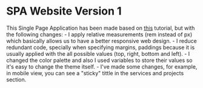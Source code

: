 # SPA Website Version 1

This Single Page Application has been made based on [this](https://youtu.be/OFKBep95lb4?si=P7r2k4GczjP8byiF)
tutorial, but with the following changes:
    - I apply relative measurements (rem instead of px) which basically allows us to have a better responsive web design.
    - I reduce redundant code, specially when specifying margins, paddings because it is usually applied with the all possible values (top, right, bottom and left).
    - I changed the color palette and also I used variables to store their values so it's easy to change the theme itself.
    - I've made some changes, for example, in mobile view, you can see a "sticky" tittle in the services and projects section.
